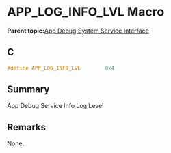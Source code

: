# APP\_LOG\_INFO\_LVL Macro

**Parent topic:**[App Debug System Service Interface](GUID-578A7A2F-0FFE-463F-A241-3190441F74E0.md)

## C

```c
#define APP_LOG_INFO_LVL 		0x4

```

## Summary

App Debug Service Info Log Level

## Remarks

None.

